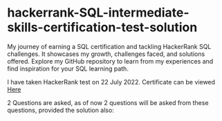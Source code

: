 # hackerrank-SQL-intermediate-skills-certification-test-solution

My journey of earning a SQL certification and tackling HackerRank SQL challenges. It showcases my growth, challenges faced, and solutions offered. Explore my GitHub repository to learn from my experiences and find inspiration for your SQL learning path.

I have taken HackerRank test on 22 July 2022. Certificate can be viewed [Here](https://www.hackerrank.com/certificates/f843f3e26b87)

2 Questions are asked, as of now 2 questions will be asked from these questions, provided the solution also:



